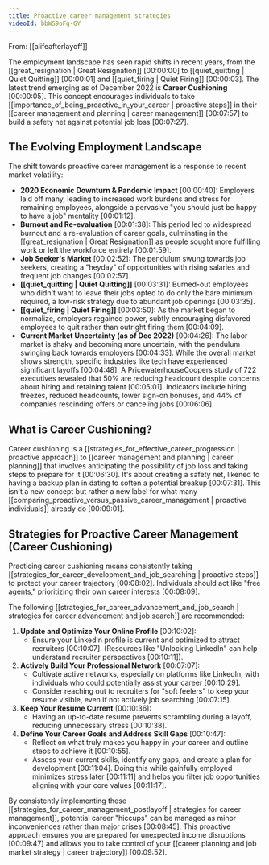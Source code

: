```yaml
---
title: Proactive career management strategies
videoId: bbWS9oFg-GY
---
```


From: [[alifeafterlayoff]] <br/> 

The employment landscape has seen rapid shifts in recent years, from the [[great_resignation | Great Resignation]] <a class="yt-timestamp" data-t="00:00:00">[00:00:00]</a> to [[quiet_quitting | Quiet Quitting]] <a class="yt-timestamp" data-t="00:00:01">[00:00:01]</a> and [[quiet_firing | Quiet Firing]] <a class="yt-timestamp" data-t="00:00:03">[00:00:03]</a>. The latest trend emerging as of December 2022 is **Career Cushioning** <a class="yt-timestamp" data-t="00:00:05">[00:00:05]</a>. This concept encourages individuals to take [[importance_of_being_proactive_in_your_career | proactive steps]] in their [[career management and planning | career management]] <a class="yt-timestamp" data-t="00:07:57">[00:07:57]</a> to build a safety net against potential job loss <a class="yt-timestamp" data-t="00:07:27">[00:07:27]</a>.

## The Evolving Employment Landscape

The shift towards proactive career management is a response to recent market volatility:
*   **2020 Economic Downturn & Pandemic Impact** <a class="yt-timestamp" data-t="00:00:40">[00:00:40]</a>: Employers laid off many, leading to increased work burdens and stress for remaining employees, alongside a pervasive "you should just be happy to have a job" mentality <a class="yt-timestamp" data-t="00:01:12">[00:01:12]</a>.
*   **Burnout and Re-evaluation** <a class="yt-timestamp" data-t="00:01:38">[00:01:38]</a>: This period led to widespread burnout and a re-evaluation of career goals, culminating in the [[great_resignation | Great Resignation]] as people sought more fulfilling work or left the workforce entirely <a class="yt-timestamp" data-t="00:01:59">[00:01:59]</a>.
*   **Job Seeker's Market** <a class="yt-timestamp" data-t="00:02:52">[00:02:52]</a>: The pendulum swung towards job seekers, creating a "heyday" of opportunities with rising salaries and frequent job changes <a class="yt-timestamp" data-t="00:02:57">[00:02:57]</a>.
*   **[[quiet_quitting | Quiet Quitting]]** <a class="yt-timestamp" data-t="00:03:31">[00:03:31]</a>: Burned-out employees who didn't want to leave their jobs opted to do only the bare minimum required, a low-risk strategy due to abundant job openings <a class="yt-timestamp" data-t="00:03:35">[00:03:35]</a>.
*   **[[quiet_firing | Quiet Firing]]** <a class="yt-timestamp" data-t="00:03:50">[00:03:50]</a>: As the market began to normalize, employers regained power, subtly encouraging disfavored employees to quit rather than outright firing them <a class="yt-timestamp" data-t="00:04:09">[00:04:09]</a>.
*   **Current Market Uncertainty (as of Dec 2022)** <a class="yt-timestamp" data-t="00:04:26">[00:04:26]</a>: The labor market is shaky and becoming more uncertain, with the pendulum swinging back towards employers <a class="yt-timestamp" data-t="00:04:33">[00:04:33]</a>. While the overall market shows strength, specific industries like tech have experienced significant layoffs <a class="yt-timestamp" data-t="00:04:48">[00:04:48]</a>. A PricewaterhouseCoopers study of 722 executives revealed that 50% are reducing headcount despite concerns about hiring and retaining talent <a class="yt-timestamp" data-t="00:05:01">[00:05:01]</a>. Indicators include hiring freezes, reduced headcounts, lower sign-on bonuses, and 44% of companies rescinding offers or canceling jobs <a class="yt-timestamp" data-t="00:06:06">[00:06:06]</a>.

## What is Career Cushioning?

Career cushioning is a [[strategies_for_effective_career_progression | proactive approach]] to [[career management and planning | career planning]] that involves anticipating the possibility of job loss and taking steps to prepare for it <a class="yt-timestamp" data-t="00:06:30">[00:06:30]</a>. It's about creating a safety net, likened to having a backup plan in dating to soften a potential breakup <a class="yt-timestamp" data-t="00:07:31">[00:07:31]</a>. This isn't a new concept but rather a new label for what many [[comparing_proactive_versus_passive_career_management | proactive individuals]] already do <a class="yt-timestamp" data-t="00:09:01">[00:09:01]</a>.

## Strategies for Proactive Career Management (Career Cushioning)

Practicing career cushioning means consistently taking [[strategies_for_career_development_and_job_searching | proactive steps]] to protect your career trajectory <a class="yt-timestamp" data-t="00:08:02">[00:08:02]</a>. Individuals should act like "free agents," prioritizing their own career interests <a class="yt-timestamp" data-t="00:08:09">[00:08:09]</a>.

The following [[strategies_for_career_advancement_and_job_search | strategies for career advancement and job search]] are recommended:

1.  **Update and Optimize Your Online Profile** <a class="yt-timestamp" data-t="00:10:02">[00:10:02]</a>:
    *   Ensure your LinkedIn profile is current and optimized to attract recruiters <a class="yt-timestamp" data-t="00:10:07">[00:10:07]</a>. (Resources like "Unlocking LinkedIn" can help understand recruiter perspectives <a class="yt-timestamp" data-t="00:10:11">[00:10:11]</a>).
2.  **Actively Build Your Professional Network** <a class="yt-timestamp" data-t="00:07:07">[00:07:07]</a>:
    *   Cultivate active networks, especially on platforms like LinkedIn, with individuals who could potentially assist your career <a class="yt-timestamp" data-t="00:10:29">[00:10:29]</a>.
    *   Consider reaching out to recruiters for "soft feelers" to keep your resume visible, even if not actively job searching <a class="yt-timestamp" data-t="00:07:15">[00:07:15]</a>.
3.  **Keep Your Resume Current** <a class="yt-timestamp" data-t="00:10:36">[00:10:36]</a>:
    *   Having an up-to-date resume prevents scrambling during a layoff, reducing unnecessary stress <a class="yt-timestamp" data-t="00:10:38">[00:10:38]</a>.
4.  **Define Your Career Goals and Address Skill Gaps** <a class="yt-timestamp" data-t="00:10:47">[00:10:47]</a>:
    *   Reflect on what truly makes you happy in your career and outline steps to achieve it <a class="yt-timestamp" data-t="00:10:55">[00:10:55]</a>.
    *   Assess your current skills, identify any gaps, and create a plan for development <a class="yt-timestamp" data-t="00:11:04">[00:11:04]</a>. Doing this while gainfully employed minimizes stress later <a class="yt-timestamp" data-t="00:11:11">[00:11:11]</a> and helps you filter job opportunities aligning with your core values <a class="yt-timestamp" data-t="00:11:17">[00:11:17]</a>.

By consistently implementing these [[strategies_for_career_management_postlayoff | strategies for career management]], potential career "hiccups" can be managed as minor inconveniences rather than major crises <a class="yt-timestamp" data-t="00:08:45">[00:08:45]</a>. This proactive approach ensures you are prepared for unexpected income disruptions <a class="yt-timestamp" data-t="00:09:47">[00:09:47]</a> and allows you to take control of your [[career planning and job market strategy | career trajectory]] <a class="yt-timestamp" data-t="00:09:52">[00:09:52]</a>.
